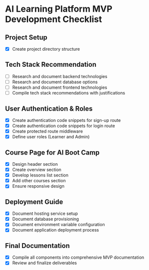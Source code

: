 # AI Learning Platform MVP Development Checklist

## Project Setup
- [x] Create project directory structure

## Tech Stack Recommendation
- [ ] Research and document backend technologies
- [ ] Research and document database options
- [ ] Research and document frontend technologies
- [ ] Compile tech stack recommendations with justifications

## User Authentication & Roles
- [x] Create authentication code snippets for sign-up route
- [x] Create authentication code snippets for login route
- [x] Create protected route middleware
- [x] Define user roles (Learner and Admin)

## Course Page for AI Boot Camp
- [x] Design header section
- [x] Create overview section
- [x] Develop lessons list section
- [x] Add other courses section
- [x] Ensure responsive design

## Deployment Guide
- [x] Document hosting service setup
- [x] Document database provisioning
- [x] Document environment variable configuration
- [x] Document application deployment process

## Final Documentation
- [x] Compile all components into comprehensive MVP documentation
- [x] Review and finalize deliverables
